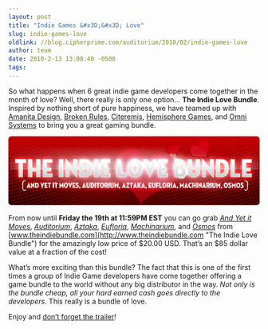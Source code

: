```yaml
---
layout: post
title: "Indie Games &#x3D;&#x3D; Love"
slug: indie-games-love
oldlink: //blog.cipherprime.com/auditorium/2010/02/indie-games-love
author: team
date: 2010-2-13 13:08:40 -0500
tags: 
---
```


So what happens when 6 great indie game developers come together in the month of love? Well, there really is only one option… **The Indie Love Bundle**. Inspired by nothing short of pure happiness, we have teamed up with [Amanita Design](http://www.amanita-design.net/ "Amanita Design"), [Broken Rules](http://brokenrul.es/ "Broken Rules"), [Citeremis](http://www.citeremis.com/ "Citeremis"), [Hemisphere Games](http://www.hemispheregames.com/ "Hemisphere Games"), and [Omni Systems](http://www.omni-labs.com/ "Omni Systems") to bring you a great gaming bundle.

[![](/img/blog/header.png "The Indie Love Bundle")](http://www.theindiebundle.com "The Indie Love Bundle")

From now until **Friday the 19th at 11:59PM EST** you can go grab _[And Yet it Moves](http://www.andyetitmoves.net/ "And Yet It Moves")_, _[Auditorium](http://www.playauditorium.com/ "Auditorium")_, _[Aztaka](http://www.aztaka.com "Aztaka")_, _[Eufloria](http://www.eufloria-game.com/ "Eufloria")_, _[Machinarium](http://machinarium.net/demo/ "Machinarium")_, and _[Osmos](http://www.hemispheregames.com/osmos/ "Osmos")_ from [www.theindiebundle.com](http://www.theindiebundle.com "The Indie Love Bundle") for the amazingly low price of $20.00 USD. That’s an $85 dollar value at a fraction of the cost!

What’s more exciting than this bundle? The fact that this is one of the first times a group of Indie Game developers have come together offering a game bundle to the world without any big distributor in the way. _Not only is the bundle cheap, all your hard earned cash goes directly to the developers_. This really is a bundle of love.

Enjoy and [don’t forget the trailer](http://www.youtube.com/v/XPOykWeqHgY&hl=en_US&fs=1&autoplay=1&showsearch=0&showinfo=0&rel=0 "The Indie Love Bundle Trailer")!
